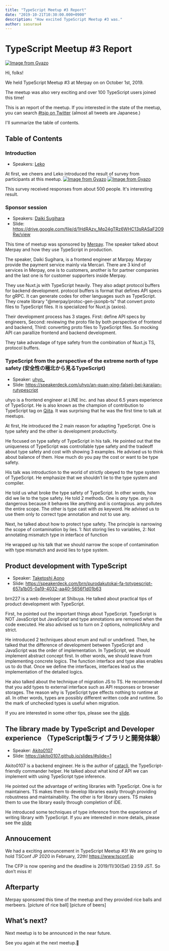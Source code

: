 ```yaml
---
title: "TypeScript Meetup #3 Report"
date: "2019-10-21T10:30:00.000+0900"
description: "How excited TypeScript Meetup #3 was."
author: sasurau4
---
```


# TypeScript Meetup #3 Report

[![Image from Gyazo](https://i.gyazo.com/5b5d4aa3401d545e0db9c9ae491b6a74.jpg)](https://gyazo.com/5b5d4aa3401d545e0db9c9ae491b6a74)

Hi, folks!

We held TypeScript Meetup #3 at Merpay on on October 1st, 2019.

The meetup was also very exciting and over 100 TypeScript users joined this time!

This is an report of the meetup. If you interested in the state of the meetup, you can search [#tsjp on Twitter](https://twitter.com/search?q=%23tsjp) (almost all tweets are Japanese.)

I'll summarize the table of contents.

## Table of Contents

### Introduction

- Speakers: [Leko](https://twitter.com/) 

At first, we cheers and Leko introduced the result of survey from participants at this meetup.
[![Image from Gyazo](https://i.gyazo.com/b9a717f9fab5b2e115534375bb6639b6.png)](https://gyazo.com/b9a717f9fab5b2e115534375bb6639b6)
[![Image from Gyazo](https://i.gyazo.com/90ae334a02874bb36319acd81c1315d2.png)](https://gyazo.com/90ae334a02874bb36319acd81c1315d2)

This survey received responses from about 500 people. It's interesting result.

### Sponsor session

- Speakers: [Daiki Sugihara](https://twitter.com/naughtLdy) 
- Slide: https://drive.google.com/file/d/1HdRAzv_Mq24gTRz6WHC13sRASaF2O9Rw/view

This time of meetup was sponsored by [Merpay](https://jp.merpay.com). The speaker talked about Merpay and how they use TypeScript in production.

The speaker, Daiki Sugihara, is a frontend engineer at Marpay.
Marpay provide the payment service mainly via Mercari. There are 3 kind of services in Merpay, one is to customers, another is for partner companies and the last one is for customer supporters inside Merpay.

They use Nuxt.js with TypeScript heavily. They also adapt protocol buffers for backend development. protocol buffers is format that defines API specs for gRPC. It can generate codes for other languages such as TypeScript. They create library "@merpay/protoc-gen-jsonpb-ts" that convert proto files to TypeScript files. It is specialized for Nuxt.js (axios).

Their development process has 3 stages. First: define API specs by engineers, Second: reviewing the proto file by both perspective of frontend and backend, Third: converting proto files to TypeScript files. So mocking API can parallize frontend and backend development.

They take advandage of type safety from the combination of Nuxt.js TS, protocol buffers.

### TypeScript from the perspective of the extreme north of type safety (安全性の極北から見るTypeScript)

- Speaker: [uhyo\_](https://twitter.com/uhyo)
- Slide: https://speakerdeck.com/uhyo/an-quan-xing-falseji-bei-karajian-rutypescript

uhyo is a frontend engineer at LINE Inc. and has about 6.5 years experience of TypeScript. He is also known as the champion of contribution to TypeScript tag on [Qiita](https://qiita.com/). It was surprising that he was the first time to talk at meetups.

At first, He introduced the 2 main reason for adapting TypeScript. One is type safety and the other is development productivity.

He focused on type safety of TypeScript in his talk. He pointed out that the uniqueness of TypeScript was controllable type safety and the tradeoff about type safety and cost with showing 3 examples. He advised us to think about balance of them. How much do you pay the cost or want to be type safety.

His talk was introduction to the world of strictly obeyed to the type system of TypeScript. He emphasize that we shouldn’t lie to the type system and compiler.

He told us what broke the type safety of TypeScript. In other words, how did we lie to the type safety. He told 2 methods. One is *any* type. *any* is dangerous because it behaves like anything and is contagious. any pollutes the entire scope. The other is type cast with *as* keyword. He advised us to use them only to correct type annotation and not to use any.

Next, he talked about how to protect type safety. The principle is narrowing the scope of contamination by lies. 1: Not storing lies to variables, 2: Not annotating mismatch type in interface of function

He wrapped up his talk that we should narrow the scope of contamination with type mismatch and avoid lies to type system.

## Product development with TypeScript

- Speaker: [Taketoshi Aono](https://twitter.com/brn227)
- Slide: https://speakerdeck.com/brn/purodakutokai-fa-totypescript-657a1b05-0a19-4032-aa40-5656f1d01b63

brn227 is a web developer at Shibuya. He talked about practical tips of product development with TypeScript.

First, he pointed out the important things about TypeScript. TypeScript is NOT JavaScript but JavaScript and type annotations are removed when the code executed. He also advised us to turn on 2 options, noImplicitAny and strict.

He introduced 2 techniques about enum and null or undefined. Then, he talked that the difference of development between TypeScript and JavaScript was the order of implementation. In TypeScript, we should implement abstract concept first. In other words, we should leave from implementing concrete logics. The function interface and type alias enables us to do that. Once we define the interfaces, interfaces lead us the implementation of the detailed logics.

He also talked about the technique of migration JS to TS. He recommended that you add types to external interface such as API responses or browser storages. The reason why is TypeScript type effects nothing to runtime at all. In other words, types are possibly different written code and runtime. So the mark of unchecked types is useful when migration.

If you are interested in some other tips, please see the [slide](https://speakerdeck.com/brn/purodakutokai-fa-totypescript-657a1b05-0a19-4032-aa40-5656f1d01b63).

## The library made by TypeScript and Developer experience （TypeScript製ライブラリと開発体験）

- Speaker: [Akito0107](https://twitter.com/Akito0107)
- Slide: https://akito0107.github.io/slides/#slide=1

Akito0107 is a backend engineer. He is the author of [catacli](https://github.com/akito0107/catacli), the TypeScript-friendly commander helper.
He talked about what kind of API we can implement with using TypeScript type inference. 

He pointed out the advantage of writing libraries with TypeScript. One is for maintainers. TS makes them to develop libraries easily through providing robustness and maintainability. The other is for library users. TS makes them to use the library easily through completion of IDE.

He introduced some techniques of type inference from the experience of writing library with TypeScript. If you are interested in more details, please see the [slide](https://akito0107.github.io/slides/#slide=1)

## Annoucement

We had a exciting announcement in TypeScript Meetup #3!
We are going to hold TSConf JP 2020 in February, 22th!
https://www.tsconf.jp

The CFP is now opening and the deadline is 2019/11/30(Sat) 23:59 JST. So don’t miss it!

## Afterparty

Merpay sponsored this time of the meetup and they provided rice balls and merbeers.
[picture of rice ball]
[picture of beers]

## What’s next?
Next meetup is to be announced in the near future.

See you again at the next meetup.👋

